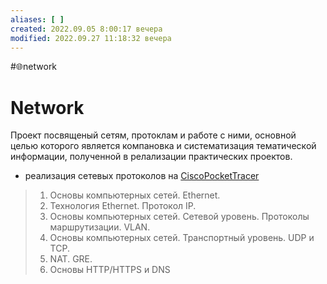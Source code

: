 ```yaml
---
aliases: [ ]
created: 2022.09.05 8:00:17 вечера
modified: 2022.09.27 11:18:32 вечера
---
```

#🌐network


# Network

Проект посвященый сетям, протоклам и работе с ними, основной целью которого является компановка и систематизация тематической информации, полученной в релализации практических проектов.


- реализация сетевых протоколов на [CiscoPocketTracer](📡%20cisco.md)

> 1. Основы компьютерных сетей. Ethernet.
> 2. Технология Ethernet. Протокол IP.
> 3. Основы компьютерных сетей. Сетевой уровень. Протоколы маршрутизации. VLAN.
> 4. Основы компьютерных сетей. Транспортный уровень. UDP и TCP.
> 5. NAT. GRE.
> 6. Основы HTTP/HTTPS и DNS

